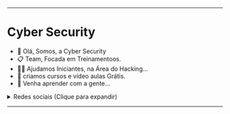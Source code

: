 <hr>

# Cyber Security

- 👋 Olá, Somos, a Cyber Security
- 📋 Team, Focada em Treinamentoos.
- 👨‍💻 Ajudamos Iniciantes, na Área do Hacking...
- 📝 criamos cursos e vídeo aulas Grátis.
- 🤝 Venha aprender com a gente...

<details>
    <summary>Redes sociais (Clique para expandir)</summary>
    

    [YouTube](https://img.shields.io/badge/YouTube-Subscribe-FF0000?style=social&logo=YouTube)](https://youtube.com/channel/UCQG88oM4l59Vbl0B6PQ8LGQ) <br>
    [GitHub](https://img.shields.io/badge/GitHub-Follow%20me-181717?style=social&logo=GitHub)](https://github.com/CybeSecurityOficial)


</details>

<hr>
